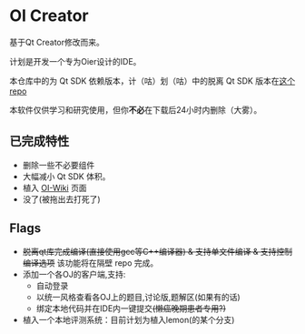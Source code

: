 # OI Creator
基于Qt Creator修改而来。   

计划是开发一个专为Oier设计的IDE。

本仓库中的为 Qt SDK 依赖版本，计（咕）划（咕）中的脱离 Qt SDK 版本在[这个repo](https://github.com/oicreator-dev/oi-creator-x)

本软件仅供学习和研究使用，但你**不必**在下载后24小时内删除（大雾）。



## 已完成特性

* 删除一些不必要组件
* 大幅减小 Qt SDK 体积。
* 植入 [OI-Wiki](https://oi-wiki.org) 页面
* 没了(被拖出去打死了)

## Flags

* ~~脱离qt库完成编译(直接使用gcc等C++编译器) & 支持单文件编译 & 支持控制编译选项~~ 该功能将在隔壁 repo 完成。
* 添加一个各OJ的客户端,支持:
  * 自动登录
  * 以统一风格查看各OJ上的题目,讨论版,题解区(如果有的话)
  * 绑定本地代码并在IDE内一键提交~~(懒癌晚期患者专用?)~~
* 植入一个本地评测系统：目前计划为植入lemon(的某个分支)